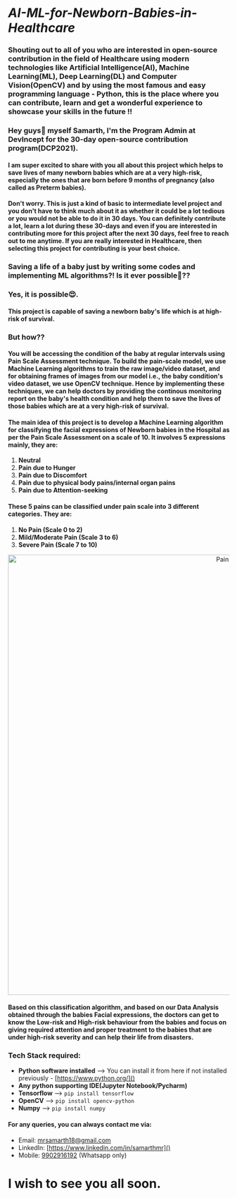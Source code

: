 # *AI-ML-for-Newborn-Babies-in-Healthcare*
### Shouting out to all of you who are interested in open-source contribution in the field of Healthcare using modern technologies like **Artificial Intelligence(AI), Machine Learning(ML), Deep Learning(DL) and Computer Vision(OpenCV)** and by using the most famous and easy programming language - **Python**, this is the place where you can contribute, learn and get a wonderful experience to showcase your skills in the future !!

### Hey guys👋 myself Samarth, I'm the Program Admin at DevIncept for the 30-day open-source contribution program(DCP2021).

#### I am super excited to share with you all about this project which helps to save lives of many newborn babies which are at a very high-risk, especially the ones that are born before 9 months of pregnancy (also called as Preterm babies).

#### Don't worry. This is just a kind of basic to intermediate level project and you don't have to think much about it as whether it could be a lot tedious or you would not be able to do it in 30 days. You can definitely contribute a lot, learn a lot during these 30-days and even if you are interested in contributing more for this project after the next 30 days, feel free to reach out to me anytime. If you are really interested in Healthcare, then selecting this project for contributing is your best choice.

### Saving a life of a baby just by writing some codes and implementing ML algorithms?! Is it ever possible🤔??

### Yes, it is possible😍.

#### This project is capable of saving a newborn baby's life which is at high-risk of survival.

### But how??

#### You will be accessing the condition of the baby at regular intervals using Pain Scale Assessment technique. To build the pain-scale model, we use **Machine Learning** algorithms to train the raw image/video dataset, and for obtaining frames of images from our model i.e., the baby condition's video dataset, we use **OpenCV** technique. Hence by implementing these techniques, we can help doctors by providing the continous monitoring report on the baby's health condition and help them to save the lives of those babies which are at a very high-risk of survival.

#### The main idea of this project is to develop a Machine Learning algorithm for classifying the facial expressions of Newborn babies in the Hospital as per the Pain Scale Assessment on a scale of **10**. It involves 5 expressions mainly, they are:
1) **Neutral**
2) **Pain due to Hunger**
3) **Pain due to Discomfort**
4) **Pain due to physical body pains/internal organ pains**
5) **Pain due to Attention-seeking**

#### These 5 pains can be classified under pain scale into **3 different categories**. They are:
1) **No Pain (Scale 0 to 2)**
2) **Mild/Moderate Pain (Scale 3 to 6)**
3) **Severe Pain (Scale 7 to 10)**

<p align="center">
   <img src="https://user-images.githubusercontent.com/54024433/124125201-f7117c80-da96-11eb-8fed-b70c5fc28b4f.png" alt="Pain Scale"
        width="1000">
</p>
    
#### Based on this classification algorithm, and based on our Data Analysis obtained through the babies Facial expressions, the doctors can get to know the Low-risk and High-risk behaviour from the babies and focus on giving required attention and proper treatment to the babies that are under high-risk severity and can help their life from disasters.

### Tech Stack required:
- **Python software installed** --> You can install it from here if not installed previously - [https://www.python.org/]()
- **Any python supporting IDE(Jupyter Notebook/Pycharm)**
- **Tensorflow** --> `pip install tensorflow`
- **OpenCV** --> `pip install opencv-python`
- **Numpy** --> `pip install numpy`

#### For any queries, you can always contact me via:
- Email: [mrsamarth18@gmail.com]()
- LinkedIn: [https://www.linkedin.com/in/samarthmr]()
- Mobile: [9902916192]() (Whatsapp only)

# I wish to see you all soon.

